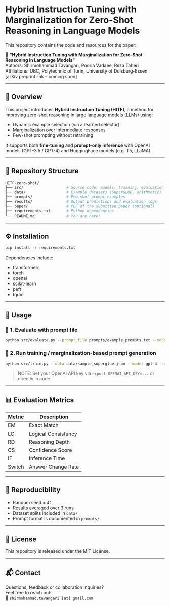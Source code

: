 # Hybrid Instruction Tuning with Marginalization for Zero-Shot Reasoning in Language Models

This repository contains the code and resources for the paper:

📄 **"Hybrid Instruction Tuning with Marginalization for Zero-Shot Reasoning in Language Models"**  
Authors: Shirmohammad Tavangari, Pooria Vadaee, Reza Taheri  
Affiliations: UBC, Polytechnic of Turin, University of Duisburg-Essen  
[arXiv preprint link – coming soon]

---

## 🧠 Overview

This project introduces **Hybrid Instruction Tuning (HITF)**, a method for improving zero-shot reasoning in large language models (LLMs) using:
- Dynamic example selection (via a learned selector)
- Marginalization over intermediate responses
- Few-shot prompting without retraining

It supports both **fine-tuning** and **prompt-only inference** with OpenAI models (GPT-3.5 / GPT-4) and HuggingFace models (e.g. T5, LLaMA).

---

## 📁 Repository Structure

```bash
HITF-zero-shot/
├── src/                   # Source code: models, training, evaluation
├── data/                  # Example datasets (SuperGLUE, arithmetic)
├── prompts/               # Few-shot prompt examples
├── results/               # Output predictions and evaluation logs
├── paper/                 # PDF of the submitted paper (optional)
├── requirements.txt       # Python dependencies
└── README.md              # You are here!
```

---

## ⚙️ Installation

```bash
pip install -r requirements.txt
```

Dependencies include:
- transformers
- torch
- openai
- scikit-learn
- peft
- tqdm

---

## 🚀 Usage

### 🔸 1. Evaluate with prompt file

```bash
python src/evaluate.py --prompt_file prompts/example_prompts.txt --model gpt-3.5 --api
```

### 🔸 2. Run training / marginalization-based prompt generation

```bash
python src/train.py --data data/sample_superglue.json --model gpt-4 --api
```

> NOTE: Set your OpenAI API key via `export OPENAI_API_KEY=...` or directly in code.

---

## 📊 Evaluation Metrics

| Metric | Description |
|--------|-------------|
| EM     | Exact Match |
| LC     | Logical Consistency |
| RD     | Reasoning Depth |
| CS     | Confidence Score |
| IT     | Inference Time |
| Switch | Answer Change Rate |

---

## 🔁 Reproducibility

- Random seed = `42`
- Results averaged over 3 runs
- Dataset splits included in `data/`
- Prompt format is documented in `prompts/`

---

## 📄 License

This repository is released under the MIT License.

---

## 📬 Contact

Questions, feedback or collaboration inquiries?  
Feel free to reach out:  
📧 `shirmohammad.tavangari [at] gmail.com`
